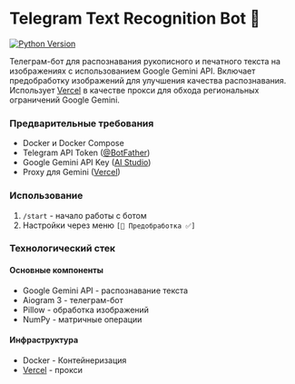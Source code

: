 # Telegram Text Recognition Bot 🤖

[![Python Version](https://img.shields.io/badge/python-3.10%2B-blue)](https://www.python.org/)

Телеграм-бот для распознавания рукописного и печатного текста на изображениях с использованием Google Gemini API. Включает предобработку изображений для улучшения качества распознавания. Использует [Vercel](https://github.com/uwulakai/vercel_proxy) в качестве прокси для обхода региональных ограничений Google Gemini.

### Предварительные требования
- Docker и Docker Compose
- Telegram API Token ([@BotFather](https://t.me/BotFather))
- Google Gemini API Key ([AI Studio](https://aistudio.google.com/))
- Proxy для Gemini ([Vercel](https://github.com/uwulakai/vercel_proxy))

### Использование

1) ``/start`` - начало работы с ботом
2) Настройки через меню ``[🔄 Предобработка ✅]``

### Технологический стек
#### Основные компоненты
- Google Gemini API - распознавание текста
- Aiogram 3 - телеграм-бот
- Pillow - обработка изображений
- NumPy - матричные операции
#### Инфраструктура
- Docker - Контейнеризация
- [Vercel](https://github.com/uwulakai/vercel_proxy) - прокси 